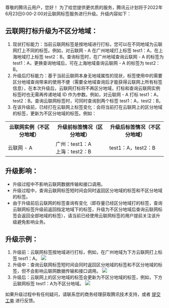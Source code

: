 尊敬的腾讯云用户，您好！
为了给您提供更优质的服务，腾讯云计划将于2022年6月23日0:00-2:00对云联网标签服务进行升级。升级内容如下：

## 云联网打标升级为不区分地域：
  1. 现状打标能力：当前云联网标签是按地域进行打标，您可以在不同地域为云联网打上不同的标签。例如，对云联网 - A 在广州地域打上标签 test1：A，在上海地域打上标签 test2：B。查询标签时，在广州地域查询云联网 - A 的标签为 test1：A，更换查询地域后，可在上海地域查询云联网 - A 的标签为 test2：B。
  2. 升级后打标能力：基于当前云联网本身无地域属性的现状，标签使用中的需要区分地域查询带来的使用不便（需要全地域查询后才能获得云联网上所有标签信息），在本次升级后，云联网打标将不再区分地域，打标和查询云联网实例标签时也无需再传递地域 ID 作为参数。例如，对云联网 - A 打标 test1：A，test2：B。查询云联网标签时，可同时查询到两个标签 test1：A，test2：B。
  3. 在该升级前，已经打在云联网上标签变化：会将当前打在云联网上的区分地域的标签，更新为不区分地域的标签。例如：
<table>
<tr>
<th>云联网实例（不区分地域）</th>
<th>升级前标签情况（区分地域）</th>
<th>升级后标签情况（不区分地域）</th>
</tr>
<tr>
<td>云联网 - A	</td>
<td>广州：test1：A</br>
上海：test2：B</td>
<td>test1：A，test2：B</td>
</tr>
<table>

## 升级影响：
 - 升级过程中不影响云联网数据传输和接口调用。
 - 升级过程中，查询云联网标签短时间会同时返回区分地域的标签和不区分地域的标签。
 - 由于升级前后云联网的标签查询有变化（即存量已经区分地域打的标签，查询云联网标签升级前返回指定地域下的标签，升级为不区分地域后查询云联网标签会返回全部地域的标签），请当前已经使用云联网标签的用户提前关注该升级避免影响业务。

## 升级示例：
  1. 升级前：云联网标签按地域进行打标，例如，在广州地域为下方云联网打上标签 test1：A。
![](https://qcloudimg.tencent-cloud.cn/raw/1ada831da7f2dbfb425545708c7f4862.png)
  2. 升级中：查询云联网标签短时间会同时返回区分地域的标签和不区分地域的标签，但不会影响云联网数据传输和接口调用。
![](https://qcloudimg.tencent-cloud.cn/raw/4daa77a74432890675060a2b439ab544.png)
  3. 升级后：云联网上的区分地域的标签会更新为不区分地域的标签，例如，下方云联网标签 test1：A为不区分地域。
![](https://qcloudimg.tencent-cloud.cn/raw/59153be293f17aca8bff0192f7fe7ad7.png)

如果升级过程中有任何疑问，请联系您的商务经理获取腾讯技术支持，或者 [提交工单](https://console.cloud.tencent.com/workorder/category) 进行反馈。
